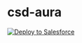 # csd-aura


<a href="https://githubsfdeploy.herokuapp.com?owner=crmt-sfdc-demo&amp;repo=csd-aura">
  <img src="https://raw.githubusercontent.com/afawcett/githubsfdeploy/master/src/main/webapp/resources/img/deploy.png" alt="Deploy to Salesforce" />
</a>